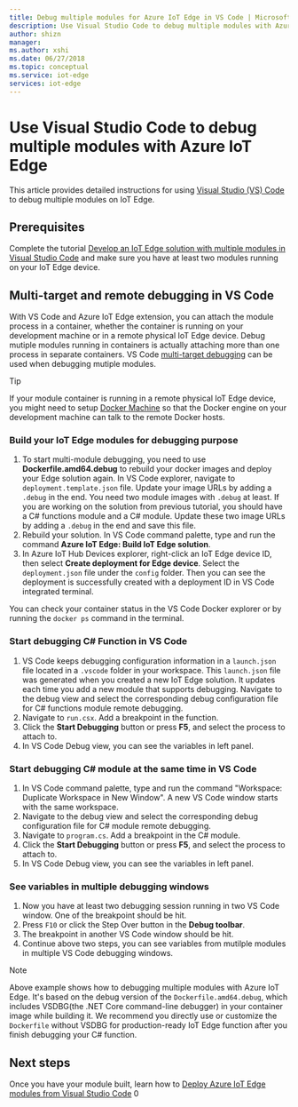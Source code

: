 ```yaml
---
title: Debug multiple modules for Azure IoT Edge in VS Code | Microsoft Docs
description: Use Visual Studio Code to debug multiple modules with Azure IoT Edge
author: shizn
manager: 
ms.author: xshi
ms.date: 06/27/2018
ms.topic: conceptual
ms.service: iot-edge
services: iot-edge
---
```


# Use Visual Studio Code to debug multiple modules with Azure IoT Edge
This article provides detailed instructions for using [Visual Studio (VS) Code](https://code.visualstudio.com/) to debug multiple modules on IoT Edge.

## Prerequisites
Complete the tutorial [Develop an IoT Edge solution with multiple modules in Visual Studio Code](tutorial-multiple-modules-in-vscode.md) and make sure you have at least two modules running on your IoT Edge device.

## Multi-target and remote debugging in VS Code
With VS Code and Azure IoT Edge extension, you can attach the module process in a container, whether the container is running on your development machine or in a remote physical IoT Edge device. Debug mutiple modules running in containers is actually attaching more than one process in separate containers. VS Code [multi-target debugging](https://code.visualstudio.com/docs/editor/debugging#_multitarget-debugging) can be used when debugging mutiple modules.

   > [!TIP]
   > If your module container is running in a remote physical IoT Edge device, you might need to setup [Docker Machine](https://docs.docker.com/machine/overview/) so that the Docker engine on your development machine can talk to the remote Docker hosts.

### Build your IoT Edge modules for debugging purpose
1. To start multi-module debugging, you need to use **Dockerfile.amd64.debug** to rebuild your docker images and deploy your Edge solution again. In VS Code explorer, navigate to `deployment.template.json` file. Update your image URLs by adding a `.debug` in the end. You need two module images with `.debug` at least. If you are working on the solution from previous tutorial, you should have a C# functions module and a C# module. Update these two image URLs by adding a `.debug` in the end and save this file. 
2. Rebuild your solution. In VS Code command palette, type and run the command **Azure IoT Edge: Build IoT Edge solution**.
3. In Azure IoT Hub Devices explorer, right-click an IoT Edge device ID, then select **Create deployment for Edge device**. Select the `deployment.json` file under the `config` folder. Then you can see the deployment is successfully created with a deployment ID in VS Code integrated terminal.

You can check your container status in the VS Code Docker explorer or by running the `docker ps` command in the terminal.

### Start debugging C# Function in VS Code
1. VS Code keeps debugging configuration information in a `launch.json` file located in a `.vscode` folder in your workspace. This `launch.json` file was generated when you created a new IoT Edge solution. It updates each time you add a new module that supports debugging. Navigate to the debug view and select the corresponding debug configuration file for C# functions module remote debugging.
2. Navigate to `run.csx`. Add a breakpoint in the function.
3. Click the **Start Debugging** button or press **F5**, and select the process to attach to.
4. In VS Code Debug view, you can see the variables in left panel. 

### Start debugging C# module at the same time in VS Code
1. In VS Code command palette, type and run the command "Workspace: Duplicate Workspace in New Window". A new VS Code window starts with the same workspace.
2. Navigate to the debug view and select the corresponding debug configuration file for C# module remote debugging.
3. Navigate to `program.cs`. Add a breakpoint in the C# module.
4. Click the **Start Debugging** button or press **F5**, and select the process to attach to.
5. In VS Code Debug view, you can see the variables in left panel. 

### See variables in multiple debugging windows
1. Now you have at least two debugging session running in two VS Code window. One of the breakpoint should be hit.
2. Press `F10` or click the Step Over button in the **Debug toolbar**.
3. The breakpoint in another VS Code window should be hit. 
4. Continue above two steps, you can see variables from mutilple modules in multiple VS Code debugging windows.

> [!NOTE]
> Above example shows how to debugging multiple modules with Azure IoT Edge. It's based on the debug version of the `Dockerfile.amd64.debug`, which includes VSDBG(the .NET Core command-line debugger) in your container image while building it. We recommend you directly use or customize the `Dockerfile` without VSDBG for production-ready IoT Edge function after you finish debugging your C# function.

## Next steps

Once you have your module built, learn how to [Deploy Azure IoT Edge modules from Visual Studio Code](how-to-deploy-modules-vscode.md)
0
